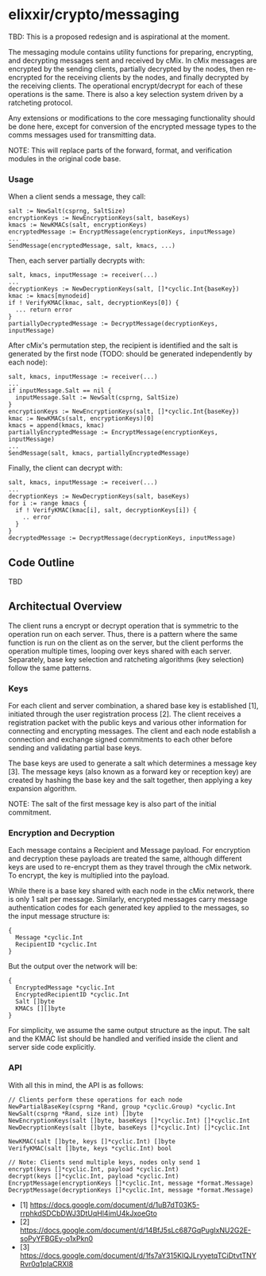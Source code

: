 # elixxir/crypto/messaging

TBD: This is a proposed redesign and is aspirational at the moment.

The messaging module contains utility functions for preparing,
encrypting, and decrypting messages sent and received by cMix. In cMix
messages are encrypted by the sending clients, partially decrypted by
the nodes, then re-encrypted for the receiving clients by the nodes,
and finally decrypted by the receiving clients. The operational
encrypt/decrypt for each of these operations is the same. There is
also a key selection system driven by a ratcheting protocol.

Any extensions or modifications to the core messaging functionality
should be done here, except for conversion of the encrypted message types
to the comms messages used for transmitting data.


NOTE: This will replace parts of the forward, format, and verification
modules in the original code base.

### Usage

When a client sends a message, they call:

```
salt := NewSalt(csprng, SaltSize)
encryptionKeys := NewEncryptionKeys(salt, baseKeys)
kmacs := NewKMACs(salt, encryptionKeys)
encryptedMessage := EncryptMessage(encryptionKeys, inputMessage)
...
SendMessage(encryptedMessage, salt, kmacs, ...)
```

Then, each server partially decrypts with:

```
salt, kmacs, inputMessage := receiver(...)
...
decryptionKeys := NewDecryptionKeys(salt, []*cyclic.Int{baseKey})
kmac := kmacs[mynodeid]
if ! VerifyKMAC(kmac, salt, decryptionKeys[0]) {
  ... return error
}
partiallyDecryptedMessage := DecryptMessage(decryptionKeys, inputMessage)
```

After cMix's permutation step, the recipient is identified and the
salt is generated by the first node (TODO: should be generated
independently by each node):

```
salt, kmacs, inputMessage := receiver(...)
...
if inputMessage.Salt == nil {
  inputMessage.Salt := NewSalt(csprng, SaltSize)
}
encryptionKeys := NewEncryptionKeys(salt, []*cyclic.Int{baseKey})
kmac := NewKMACs(salt, encryptionKeys)[0]
kmacs = append(kmacs, kmac)
partiallyEncryptedMessage := EncryptMessage(encryptionKeys, inputMessage)
...
SendMessage(salt, kmacs, partiallyEncryptedMessage)
```

Finally, the client can decrypt with:

```
salt, kmacs, inputMessage := receiver(...)
...
decryptionKeys := NewDecryptionKeys(salt, baseKeys)
for i := range kmacs {
  if ! VerifyKMAC(kmac[i], salt, decryptionKeys[i]) {
    .. error
  }
}
decryptedMessage := DecryptMessage(decryptionKeys, inputMessage)
```

## Code Outline

TBD

## Architectual Overview

The client runs a encrypt or decrypt operation that is symmetric to
the operation run on each server. Thus, there is a pattern where the
same function is run on the client as on the server, but the client
performs the operation multiple times, looping over keys shared with
each server. Separately, base key selection and ratcheting algorithms
(key selection) follow the same patterns.

### Keys

For each client and server combination, a shared base key is
established [1], initiated through the user registration process
[2]. The client receives a registration packet with the public keys
and various other information for connecting and encrypting
messages. The client and each node establish a connection and exchange
signed commitments to each other before sending and validating partial base
keys.

The base keys are used to generate a salt which determines a message
key [3]. The message keys (also known as a forward key or reception
key) are created by hashing the base key and the salt together, then
applying a key expansion algorithm.

NOTE: The salt of the first message key is also part of the initial
commitment.

### Encryption and Decryption

Each message contains a Recipient and Message payload. For encryption
and decryption these payloads are treated the same, although
different keys are used to re-encrypt them as they travel through the
cMix network. To encrypt, the key is multiplied into the payload.

While there is a base key shared with each node in the cMix network,
there is only 1 salt per message. Similarly, encrypted messages carry
message authentication codes for each generated key applied to the messages,
so the input message structure is:

```
{
  Message *cyclic.Int
  RecipientID *cyclic.Int
}
```

But the output over the network will be:
```
{
  EncryptedMessage *cyclic.Int
  EncryptedRecipientID *cyclic.Int
  Salt []byte
  KMACs [][]byte
}
```

For simplicity, we assume the same output structure as the input. The
salt and the KMAC list should be handled and verified inside the
client and server side code explicitly.

### API

With all this in mind, the API is as follows:


```
// Clients perform these operations for each node
NewPartialBaseKey(csprng *Rand, group *cyclic.Group) *cyclic.Int
NewSalt(csprng *Rand, size int) []byte
NewEncryptionKeys(salt []byte, baseKeys []*cyclic.Int) []*cyclic.Int
NewDecryptionKeys(salt []byte, baseKeys []*cyclic.Int) []*cyclic.Int

NewKMAC(salt []byte, keys []*cyclic.Int) []byte
VerifyKMAC(salt []byte, keys *cyclic.Int) bool

// Note: Clients send multiple keys, nodes only send 1
encrypt(keys []*cyclic.Int, payload *cyclic.Int)
decrypt(keys []*cyclic.Int, payload *cyclic.Int)
EncryptMessage(encryptionKeys []*cyclic.Int, message *format.Message)
DecryptMessage(decryptionKeys []*cyclic.Int, message *format.Message)
```

* [1] https://docs.google.com/document/d/1uB7dT03K5-rrphkdSDCbDWJ3DtUqHl4imU4kJxoeGto
* [2] https://docs.google.com/document/d/14BfJ5sLc687GqPugIxNU2G2E-soPyYFBGEy-o1xPkn0
* [3] https://docs.google.com/document/d/1fs7aY315KlQJLryyetqTCiDtvtTNYRvr0q1pIaCRXI8
